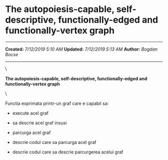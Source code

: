 The autopoiesis-capable, self-descriptive, functionally-edged and functionally-vertex graph
===========================================================================================

  -------------- ---------------------
  **Created:**   *7/12/2019 5:10 AM*
  **Updated:**   *7/12/2019 5:13 AM*
  **Author:**    *Bogdan Bocse*
  -------------- ---------------------

\

**The autopoiesis-capable, self-descriptive, functionally-edged and
functionally-vertex graph**

\

Functia exprimata printr-un graf care e capabil sa:

-   execute acel graf

-   sa descrie acel graf insusi

-   parcurga acel graf

-   descrie codul care sa parcurga acel graf

-   descrie codul care sa descrie parcurgerea acelui graf

 
